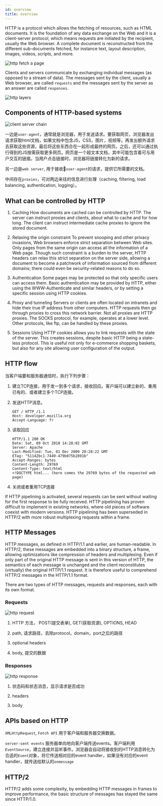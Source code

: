 ```yaml
---
id: overview
title: overview
---
```


HTTP is a protocol which allows the fetching of resources, such as HTML documents. It is the foundation of any data exchange on the Web and it is a client-server protocol, which means requests are initiated by the recipient, usually the Web browser. A complete document is reconstructed from the different sub-documents fetched, for instance text, layout description, images, videos, scripts, and more.

![http fetch a page](assets/fetching_a_page.png)

Clients and servers communicate by exchanging individual messages (as opposed to a stream of data). The messages sent by the client, usually a Web browser, are called `requests` and the messages sent by the server as an answer are called `responses`.

![http layers](assets/http_layers.png)

## Components of HTTP-based systems

![client server chain](assets/client-server-chain.png)

一边是`user-agent`，通常就是浏览器，用于发送请求。要获取网页，浏览器发出请求获取html文档，如果文档中包含JS，CSS，图片，视频等，再发出额外请求去获取这些资源，最后将这些东西合在一起形成最终的网页。之后，还可以通过执行得到的JS按需获取更多网页。网页是一个超文本文档，其中可能包含着可与用户交互的链接。当用户点击链接时，浏览器将链接转化为新的请求。

另一边是`web server`, 用于接收`user-agent`的请求，提供它所需要的文档。

中间存在`proxies`，可对两边来往的信息进行处理（caching, filtering, load balancing, authentication, logging）。

## What can be controlled by HTTP

1. Caching
How documents are cached can be controlled by HTTP. The server can instruct proxies and clients, about what to cache and for how long. The client can instruct intermediate cache proxies to ignore the stored document.

2. Relaxing the origin constraint
To prevent snooping and other privacy invasions, Web browsers enforce strict separation between Web sites. Only pages from the same origin can access all the information of a Web page. Though such constraint is a burden to the server, HTTP headers can relax this strict separation on the server side, allowing a document to become a patchwork of information sourced from different domains; there could even be security-related reasons to do so.

3. Authentication
Some pages may be protected so that only specific users can access them. Basic authentication may be provided by HTTP, either using the WWW-Authenticate and similar headers, or by setting a specific session using HTTP cookies.

4. Proxy and tunneling
Servers or clients are often located on intranets and hide their true IP address from other computers. HTTP requests then go through proxies to cross this network barrier. Not all proxies are HTTP proxies. The SOCKS protocol, for example, operates at a lower level. Other protocols, like ftp, can be handled by these proxies.

5. Sessions
Using HTTP cookies allows you to link requests with the state of the server. This creates sessions, despite basic HTTP being a state-less protocol. This is useful not only for e-commerce shopping baskets, but also for any site allowing user configuration of the output.

## HTTP flow

当客户端要和服务器通信时，执行下列步骤：

1. 建立TCP连接，用于发一到多个请求，接收回应。客户端可以建立新的、重用已有的、或者建立多个TCP连接。

2. 发送HTTP消息。

    ```http
    GET / HTTP /1.1
    Host: developer.mozilla.org
    Accept-Language: fr
    ```

3. 读取回应

    ```http
    HTTP/1.1 200 OK
    Date: Sat, 09 Oct 2010 14:28:02 GMT
    Server: Apache
    Last-Modified: Tue, 01 Dec 2009 20:28:22 GMT
    ETag: "51142bc1-7449-479b075b2891b"
    Accept-Ranges: bytes
    Content-Length: 29769
    Content-Type: text/html
    <!DOCTYPE html... (here comes the 29769 bytes of the requested web page)
    ```

4. 关闭或者重用TCP连接

If HTTP pipelining is activated, several requests can be sent without waiting for the first response to be fully received. HTTP pipelining has proven difficult to implement in existing networks, where old pieces of software coexist with modern versions. HTTP pipelining has been superseded in HTTP/2 with more robust multiplexing requests within a frame.

## HTTP Messages

HTTP messages, as defined in HTTP/1.1 and earlier, are human-readable. In HTTP/2, these messages are embedded into a binary structure, a frame, allowing optimizations like compression of headers and multiplexing. Even if only part of the original HTTP message is sent in this version of HTTP, the semantics of each message is unchanged and the client reconstitutes (virtually) the original HTTP/1.1 request. It is therefore useful to comprehend HTTP/2 messages in the HTTP/1.1 format.

There are two types of HTTP messages, requests and responses, each with its own format.

### Requests

![http request](assets/http-request.png)

1. HTTP 方法， POST(提交表单), GET(获取资源), OPTIONS, HEAD

2. path, 请求路径，去除protocol，domain，port之后的路径

3. optional headers

4. body, 提交的数据

### Responses

![http response](assets/http-response.png)

1. 状态码和状态消息，显示请求是否成功

2. headers

3. body

## APIs based on HTTP

`XMLHttpRequest`, `Fetch API` 用于客户端和服务器交换数据。

`server-sent events` 服务器单向地向客户端传送events。客户端利用`EventSource`，建立连接并监听事件。浏览器会自动将接收到的HTTP消息转化为合适的`Event`对象，将它传送相对应的event handler，如果没有对应的event handler，就传送给默认的`onmessage`

## HTTP/2

HTTP/2 adds some complexity, by embedding HTTP messages in frames to improve performance, the basic structure of messages has stayed the same since HTTP/1.0.
